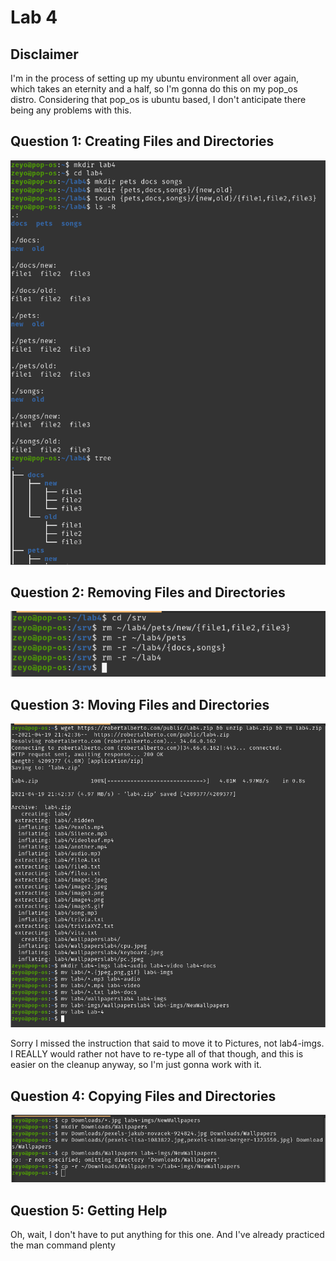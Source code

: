 # Lab 4

## Disclaimer

I'm in the process of setting up my ubuntu environment all over again, which takes an eternity and a half, so I'm gonna do this on my pop_os distro. Considering that pop_os is ubuntu based, I don't anticipate there being any problems with this.

## Question 1: Creating Files and Directories

![question 1](question1.png)

## Question 2: Removing Files and Directories

![question 2](question2.png)

## Question 3: Moving Files and Directories

![question 3](question3.png)

Sorry I missed the instruction that said to move it to Pictures, not lab4-imgs. I REALLY would rather not have to re-type all of that though, and this is easier on the cleanup anyway, so I'm just gonna work with it.

## Question 4: Copying Files and Directories

![question 4](question4.png)

## Question 5: Getting Help

Oh, wait, I don't have to put anything for this one. And I've already practiced the man command plenty
